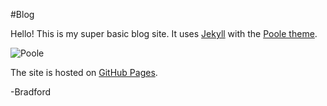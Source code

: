 #Blog

Hello!  This is my super basic blog site.  It uses [Jekyll](http://jekyllrb.com) with the [Poole theme](http://demo.getpoole.com).

![Poole](https://f.cloud.github.com/assets/98681/1834359/71ae4048-73db-11e3-9a3c-df38eb170537.png)

The site is hosted on [GitHub Pages](https://pages.github.com).



-Bradford